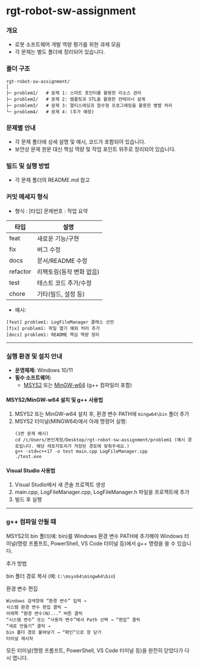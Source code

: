 
# rgt-robot-sw-assignment
### 개요
- 로봇 소프트웨어 개발 역량 평가를 위한 과제 모음
- 각 문제는 별도 폴더에 정리되어 있습니다.

### 폴더 구조
```
rgt-robot-sw-assignment/
│
├─ problem1/   # 문제 1: 스마트 포인터를 활용한 리소스 관리
├─ problem2/   # 문제 2: 템플릿과 STL을 활용한 컨테이너 설계
├─ problem3/   # 문제 3: 멀티스레딩과 함수형 프로그래밍을 활용한 병렬 처리
└─ problem4/   # 문제 4: (추가 예정)
```

### 문제별 안내
- 각 문제 폴더에 상세 설명 및 예시, 코드가 포함되어 있습니다.
- 보안상 문제 원문 대신 핵심 역량 및 작업 포인트 위주로 정리되어 있습니다.

### 빌드 및 실행 방법
- 각 문제 폴더의 README.md 참고

### 커밋 메세지 형식
- 형식 : [타입] 문제번호 : 작업 요약

| 타입      | 설명                           |
|-----------|-------------------------------|
| feat      | 새로운 기능/구현               |
| fix       | 버그 수정                      |
| docs      | 문서/README 수정               |
| refactor  | 리팩토링(동작 변화 없음)        |
| test      | 테스트 코드 추가/수정           |
| chore     | 기타(빌드, 설정 등)            |

 - 예시:
```
[feat] problem1: LogFileManager 클래스 선언
[fix] problem1: 파일 열기 예외 처리 추가
[docs] problem1: README 핵심 역량 정리
```

--- 
### 실행 환경 및 설치 안내

- **운영체제:** Windows 10/11
- **필수 소프트웨어:**
  - [MSYS2](https://www.msys2.org/) 또는 [MinGW-w64](https://www.mingw-w64.org/) (g++ 컴파일러 포함)

#### MSYS2/MinGW-w64 설치 및 g++ 사용법
1. MSYS2 또는 MinGW-w64 설치 후, 환경 변수 PATH에 `mingw64\bin` 폴더 추가
2. MSYS2 터미널(MINGW64)에서 아래 명령어 실행:
    ```
    (1번 문제 예시)
    cd /c/Users/본인계정/Desktop/rgt-robot-sw-assignment/problem1 (예시 경로입니다. 해당 레포지토리가 저장된 경로에 맞춰주세요.)
    g++ -std=c++17 -o test main.cpp LogFileManager.cpp
    ./test.exe
    ```

#### Visual Studio 사용법
1. Visual Studio에서 새 콘솔 프로젝트 생성
2. main.cpp, LogFileManager.cpp, LogFileManager.h 파일을 프로젝트에 추가
3. 빌드 후 실행

---
### g++ 컴파일 안될 때
MSYS2의 bin 폴더(예: bin)를 Windows 환경 변수 PATH에 추가해야
Windows 터미널(명령 프롬프트, PowerShell, VS Code 터미널 등)에서 g++ 명령을 쓸 수 있습니다.

추가 방법

bin 폴더 경로 복사 (예: `C:\msys64\mingw64\bin`)

환경 변수 편집
```
Windows 검색창에 “환경 변수” 입력 →
시스템 환경 변수 편집 클릭 →
아래쪽 “환경 변수(N)...” 버튼 클릭
“시스템 변수” 또는 “사용자 변수”에서 Path 선택 → “편집” 클릭
“새로 만들기” 클릭 →
bin 폴더 경로 붙여넣기 → “확인”으로 창 닫기
터미널 재시작
```

모든 터미널(명령 프롬프트, PowerShell, VS Code 터미널 등)을 완전히 닫았다가 다시 엽니다.